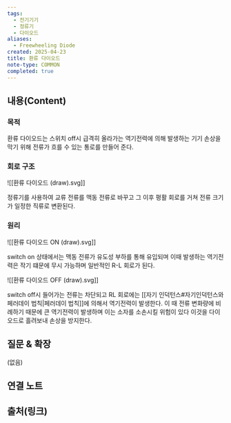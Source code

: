 ```yaml
---
tags:
  - 전기기기
  - 정류기
  - 다이오드
aliases:
  - Freewheeling Diode
created: 2025-04-23
title: 환류 다이오드
note-type: COMMON
completed: true
---
```


## 내용(Content)

### 목적

환류 다이오드는 스위치 off시 급격히 올라가는 역기전력에 의해 발생하는 기기 손상을 막기 위해 전류가 흐를 수 있는 통로를 만들어 준다.

### 회로 구조

![[환류 다이오드 (draw).svg]]

정류기를 사용하여 교류 전류를 맥동 전류로 바꾸고 그 이후 평활 회로를 거쳐 전류 크기가 일정한 직류로 변환된다.

### 원리

![[환류 다이오드 ON (draw).svg]]

switch on 상태에서는 맥동 전류가 유도성 부하를 통해 유입되며 이때 발생하는 역기전력은 작기 떄문에 무시 가능하며 일반적인 R-L 회로가 된다. 

![[환류 다이오드 OFF (draw).svg]]


switch off시 들어가는 전류는 차단되고 RL 회로에는 [[자기 인덕턴스#자기인덕턴스와 페러데이 법칙|페러데이 법칙]]에 의해서 역기전력이 발생한다. 이 때 전류 변화량에 비례하기 때문에 큰 역기전력이 발생하며 이는 소자를 소손시킬 위험이 있다 이것을 다이오드로 흘려보내 손상을 방지한다.

## 질문 & 확장

(없음)

## 연결 노트

## 출처(링크)

